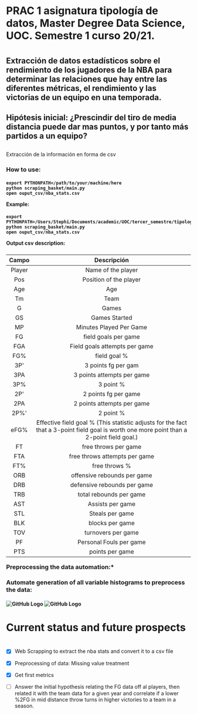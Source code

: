 
# PRAC 1 asignatura tipología de datos, Master Degree Data Science, UOC. Semestre 1 curso 20/21. <h1> 

## Extracción de datos estadísticos sobre el rendimiento de los jugadores de la NBA para determinar las relaciones que hay entre las diferentes métricas, el rendimiento y las victorias de un equipo en una temporada. <h2>

## Hipótesis inicial: ¿Prescindir del tiro de media distancia puede dar mas puntos, y por tanto más partidos a un equipo? <h2>
Extracción de la información en forma de csv <h3>



**How to use:** <h4>
```
export PYTHONPATH=/path/to/your/machine/here
python scraping_basket/main.py
open ouput_csv/nba_stats.csv
```

**Example:** <h4>

```
export PYTHONPATH=/Users/Stephi/Documents/academic/UOC/tercer_semestre/tipologia/PRAC1/skobsar_jordiba90_prac1
python scraping_basket/main.py
open ouput_csv/nba_stats.csv
```

**Output csv description:** <h3>

| Campo | Descripción |
| :---: |   :---:     |
| Player  | Name of the player |
| Pos  | Position of the player |
|Age| Age|
|Tm| Team|
|G| Games|
|GS| Games Started|
|MP| Minutes Played Per Game|
|FG| field goals per game|
|FGA| Field goals attempts per game|
|FG%| field goal %|
|3P'| 3 points fg per gam|
|3PA| 3 points attempts per game|
|3P%| 3 point %|
|2P'| 2 points fg per game|
|2PA| 2 points attempts per game|
|2P%'| 2 point %|
|eFG%  |Effective field goal % (This statistic adjusts for the fact that a 3-point field goal is worth one more point than a 2-point field goal.)|
|FT  | free throws per game|
|FTA  |free throws attempts per game|
|FT%  |free throws %|
|ORB  | offensive rebounds per game|
|DRB| defensive rebounds per game|
|TRB| total rebounds per game|
|AST| Assists per game|
|STL| Steals per game|
|BLK| blocks per game|
|TOV| turnovers per game|
|PF| Personal Fouls per game|
|PTS| points per game|

**Preprocessing the data automation:*** <h3>

**Automate generation of all variable histograms to preprocess the data:** <h4>

![GitHub Logo](/Users/Stephi/Desktop/BLK.png)
![GitHub Logo](/Users/Stephi/Desktop/FG.png)

# Current status and future prospects <h1>


- [X] Web Scrapping to extract the nba stats and convert it to a csv file
- [X] Preprocessing of data: Missing value treatment
- [X] Get first metrics 

- [ ] Answer the initial hypothesis relating the FG data off al players, then related it with the team data for a given year and correlate if a lower %2FG in mid distance throw turns in higher victories to a team in a season. 



